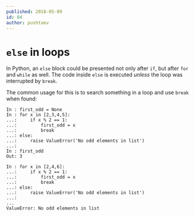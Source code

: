 ```yaml
---
published: 2018-05-09
id: 84
author: pushtaev
---
```


# `else` in loops

In Python, an `else` block could be presented not only after `if`,
but after `for` and `while` as well. The code inside `else` is executed *unless* the loop was interrupted by `break`.

The common usage for this is to search something in a loop and use `break` when found:

```ipython
In : first_odd = None
In : for x in [2,3,4,5]:
...:     if x % 2 == 1:
...:         first_odd = x
...:         break
...: else:
...:     raise ValueError('No odd elements in list')
...:
In : first_odd
Out: 3
```

```ipython {merge} {continue} {shield:ValueError}
In : for x in [2,4,6]:
...:     if x % 2 == 1:
...:         first_odd = x
...:         break
...: else:
...:     raise ValueError('No odd elements in list')
...:
...
ValueError: No odd elements in list
```
